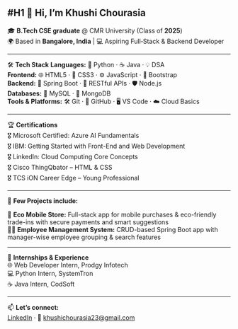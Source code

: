 #H1 👋 **Hi, I’m Khushi Chourasia**  
---
🎓 **B.Tech CSE graduate** @ CMR University (Class of **2025**)  
🌍 Based in **Bangalore, India** | 💻 Aspiring Full‑Stack & Backend Developer 

---
🛠️ **Tech Stack** 
**Languages:** 🐍 Python · ☕ Java · 💡 DSA    
**Frontend:** 🌐 HTML5 · 🎨 CSS3 · ⚙️ JavaScript · 📱 Bootstrap  
**Backend:** 🚀 Spring Boot · 🔗 RESTful APIs · 🛡️ Node.js  
**Databases:** 🐘 MySQL · 🍃 MongoDB  
**Tools & Platforms:** 🛠️ Git · 📂 GitHub · 🖥️ VS Code · ☁️ Cloud Basics  

---
🏆 **Certifications**  
🎖️ Microsoft Certified: Azure AI Fundamentals  
🎖️ IBM: Getting Started with Front-End and Web Development  
🎖️ LinkedIn: Cloud Computing Core Concepts  
🎖️ Cisco ThingQbator – HTML & CSS  
🎖️ TCS iON Career Edge – Young Professional  

---
🚀 **Few Projects include:**

📱 **Eco Mobile Store:** Full-stack app for mobile purchases & eco-friendly trade-ins with secure payments and smart suggestions    
👨‍💼 **Employee Management System:** CRUD-based Spring Boot app with manager-wise employee grouping & search features  

---
💼 **Internships & Experience**  
🌐 Web Developer Intern, Prodgy Infotech  
💻 Python Intern, SystemTron  
☕ Java Intern, CodSoft  

---
📫 **Let’s connect:**  
[LinkedIn](https://www.linkedin.com/in/khushi-chourasia) · 📧 khushichourasia23@gmail.com

